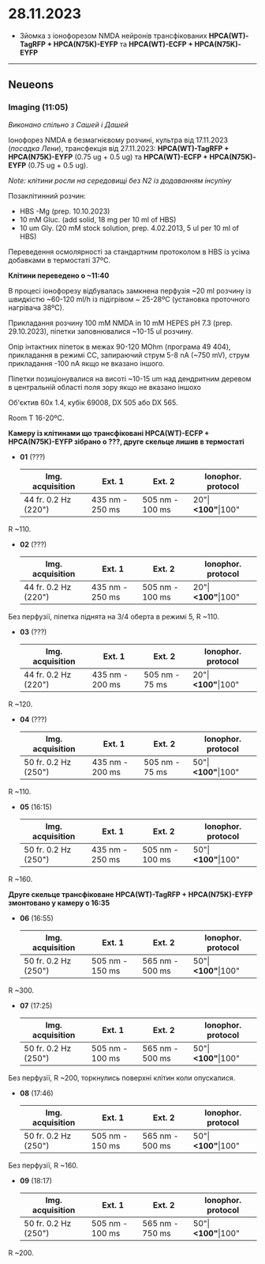 28.11.2023
=========
- Зйомка з іонофорезом NMDA нейронів трансфікованих __HPCA(WT)-TagRFP + HPCA(N75K)-EYFP__ та __HPCA(WT)-ECFP + HPCA(N75K)-EYFP__

---

## Neueons
### Imaging (11:05)
_Виконано спільно з Сашей і Дашей_

Іонофорез NMDA в безмагнієвому розчині, культра від 17.11.2023 (_посадка Лени_), трансфекція  від 27.11.2023: __HPCA(WT)-TagRFP + HPCA(N75K)-EYFP__ (0.75 ug + 0.5 ug) та __HPCA(WT)-ECFP + HPCA(N75K)-EYFP__ (0.75 ug + 0.5 ug).

_Note: клітини росли на середовищі без N2 із додаванням інсуліну_

Позаклітинний розчин:
- HBS -Mg  (prep. 10.10.2023)
- 10 mM Gluc. (add solid, 18 mg per 10 ml of HBS)
- 10 um Gly. (20 mM stock solution, prep. 4.02.2013, 5 ul per 10 ml of HBS)

Переведення осмолярності за стандартним протоколом в HBS із усіма добавками в термостаті 37ºC.

__Клітини переведено о ~11:40__

В процесі іонофорезу відбувалась замкнена перфузія ~20 ml розчину із швидкістю ~60-120 ml/h із підігрівом ~ 25-28ºC (установка проточного нагрівача 38ºC).

Прикладання розчину 100 mM NMDA in 10 mM HEPES pH 7.3 (prep. 29.10.2023), піпетки заповнювалися ~10-15 ul розчину.

Опір інтактних піпеток в межах 90-120 MOhm (програма 49 404), прикладання в режимі CC, запираючий струм 5-8 nA  (~750 mV), струм прикладання -100 nA якщо не вказано іншого.

Піпетки позиціонувалися на висоті ~10-15 um над дендритним деревом в центральній області поля зору якщо не вказано іншохо

Об'єктив 60x 1.4,  кубік 69008, DX 505 або DX 565.

Room T 16-20ºC.

__Камеру із клітинами що трансфіковані HPCA(WT)-ECFP + HPCA(N75K)-EYFP зібрано о ???, друге скельце лишив в термостаті__

- __01__ (???)
  
   | Img. acquisition                  | Ext. 1          | Ext. 2         | Ionophor. protocol   |
   | --------------------------------- | --------------- | -------------- | -------------------- |
   | 44 fr. 0.2 Hz (220") | 435 nm - 250 ms | 505 nm - 100 ms | 20"\|__<100"__\|100" |

R ~110.

- __02__ (???)

  | Img. acquisition     | Ext. 1          | Ext. 2          | Ionophor. protocol   |
  | -------------------- | --------------- | --------------- | -------------------- |
  | 44 fr. 0.2 Hz (220") | 435 nm - 250 ms | 505 nm - 100 ms | 20"\|__<100"__\|100" |

Без перфузії, піпетка піднята на 3/4 оберта в режимі 5, R ~110.

- __03__ (???)

  | Img. acquisition     | Ext. 1          | Ext. 2         | Ionophor. protocol   |
  | -------------------- | --------------- | -------------- | -------------------- |
  | 44 fr. 0.2 Hz (220") | 435 nm - 200 ms | 505 nm - 75 ms | 20"\|__<100"__\|100" |

R ~120.

- __04__ (???)

  | Img. acquisition     | Ext. 1          | Ext. 2         | Ionophor. protocol   |
  | -------------------- | --------------- | -------------- | -------------------- |
  | 50 fr. 0.2 Hz (250") | 435 nm - 200 ms | 505 nm - 75 ms | 50"\|__<100"__\|100" |

R ~110.

- __05__ (16:15)

  | Img. acquisition     | Ext. 1          | Ext. 2          | Ionophor. protocol   |
  | -------------------- | --------------- | --------------- | -------------------- |
  | 50 fr. 0.2 Hz (250") | 435 nm - 250 ms | 505 nm - 100 ms | 50"\|__<100"__\|100" |

R ~160.

__Друге скельце трансфіковане HPCA(WT)-TagRFP + HPCA(N75K)-EYFP змонтовано у камеру о 16:35__

- __06__ (16:55)

  | Img. acquisition     | Ext. 1          | Ext. 2          | Ionophor. protocol   |
  | -------------------- | --------------- | --------------- | -------------------- |
  | 50 fr. 0.2 Hz (250") | 505 nm - 150 ms | 565 nm - 500 ms | 50"\|__<100"__\|100" |

R ~300.

- __07__ (17:25)

  | Img. acquisition     | Ext. 1          | Ext. 2          | Ionophor. protocol   |
  | -------------------- | --------------- | --------------- | -------------------- |
  | 50 fr. 0.2 Hz (250") | 505 nm - 100 ms | 565 nm - 500 ms | 50"\|__<100"__\|100" |

Без перфузії, R ~200, торкнулись поверхні клітин коли опускалися.

- __08__ (17:46)

  | Img. acquisition     | Ext. 1          | Ext. 2          | Ionophor. protocol   |
  | -------------------- | --------------- | --------------- | -------------------- |
  | 50 fr. 0.2 Hz (250") | 505 nm - 150 ms | 565 nm - 500 ms | 50"\|__<100"__\|100" |

Без перфузії, R ~160.

- __09__ (18:17)

  | Img. acquisition     | Ext. 1          | Ext. 2          | Ionophor. protocol   |
  | -------------------- | --------------- | --------------- | -------------------- |
  | 50 fr. 0.2 Hz (250") | 505 nm - 100 ms | 565 nm - 750 ms | 50"\|__<100"__\|100" |

R ~200.